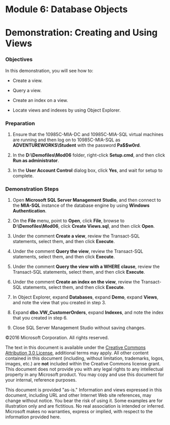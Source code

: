 # Module 6: Database Objects
# Demonstration: Creating and Using Views

### Objectives

In this demonstration, you will see how to:

-   Create a view.

-   Query a view.

-   Create an index on a view.

-   Locate views and indexes by using Object Explorer.

### Preparation

1.	Ensure that the 10985C-MIA-DC and 10985C-MIA-SQL virtual machines are running and then log on to 10985C-MIA-SQL as **ADVENTUREWORKS\Student** with the password **Pa$$w0rd**. 

2.  In the **D:\\Demofiles\\Mod06** folder, right-click **Setup.cmd**, and then click **Run as administrator**.

3.  In the **User Account Control** dialog box, click **Yes**, and wait for setup to complete.

### Demonstration Steps

1.  Open **Microsoft SQL Server Management Studio**, and then connect to the **MIA-SQL** instance of the database engine by using **Windows Authentication**.

2.  On the **File** menu, point to **Open**, click **File**, browse to **D:\\Demofiles\\Mod06**, click **Create Views.sql**, and then click **Open**.

3.  Under the comment **Create a view**, review the Transact-SQL statements, select them, and then click **Execute**.

4.  Under the comment **Query the view**, review the Transact-SQL statements, select them, and then click **Execute**.

5.  Under the comment **Query the view with a WHERE clause**, review the Transact-SQL statements, select them, and then click **Execute**.

6.  Under the comment **Create an index on the view**, review the Transact-SQL statements, select them, and then click **Execute**.

7.  In Object Explorer, expand **Databases**, expand **Demo**, expand **Views**, and note the view that you created in step 3.

8. Expand **dbo.VW_CustomerOrders**, expand **Indexes**, and note the index that you created in step 6.

9. Close SQL Server Management Studio without saving changes.


©2016 Microsoft Corporation. All rights reserved.

The text in this document is available under the [Creative Commons Attribution 3.0 License](https://creativecommons.org/licenses/by/3.0/legalcode "Creative Commons Attribution 3.0 License"), additional terms may apply.  All other content contained in this document (including, without limitation, trademarks, logos, images, etc.) are **not** included within the Creative Commons license grant.  This document does not provide you with any legal rights to any intellectual property in any Microsoft product. You may copy and use this document for your internal, reference purposes.

This document is provided "as-is." Information and views expressed in this document, including URL and other Internet Web site references, may change without notice. You bear the risk of using it. Some examples are for illustration only and are fictitious. No real association is intended or inferred. Microsoft makes no warranties, express or implied, with respect to the information provided here.
